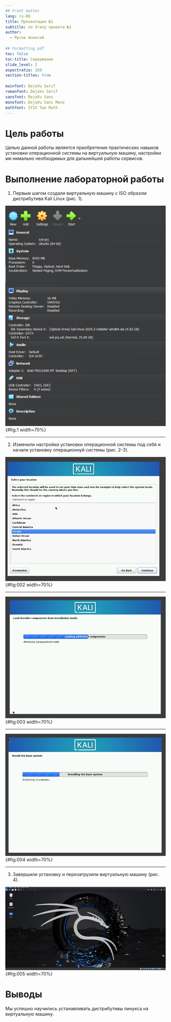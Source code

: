 ```yaml
---
## Front matter
lang: ru-RU
title: Презентация №1 
subtitle: по Этапу проекта №1 
author:
  - Рытов Алексей

## Formatting pdf
toc: false
toc-title: Содержание
slide_level: 2
aspectratio: 169
section-titles: true

mainfont: DejaVu Serif
romanfont: DejaVu Serif
sansfont: DejaVu Sans
monofont: DejaVu Sans Mono
mathfont: STIX Two Math
---
```

# Цель работы

Целью данной работы является приобретение практических навыков
установки операционной системы на виртуальную машину, настройки ми
нимально необходимых для дальнейшей работы сервисов.

# Выполнение лабораторной работы

1. Первым шагом создали виртуальную машину с ISO образом дистрибутива Kali Linux (рис. 1).

![Создание виртуальной машины](image/1.png){#fig:1 width=70%}

---

2. Изменили настройки установки операционной системы под себя и начали установку операционнуй системы (рис. 2-3).

![Изменение настроек установки](image/2.png){#fig:002 width=70%}

---

![Процесс установки](image/3.png){#fig:003 width=70%}

---

![Процесс установки](image/4.png){#fig:004 width=70%}

---

3. Завершили установку и перезагрузили виртуальную машину (рис. 4).

![Рабочий стол](image/5.png){#fig:005 width=70%}

# Выводы

Мы успешно научились устанавливать дистрибутивы линукса на виртуальную машину.
